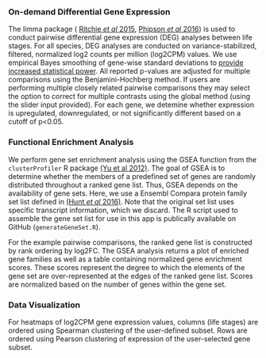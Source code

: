### On-demand Differential Gene Expression

The limma package ( [Ritchie *et al*
2015](https://pubmed.ncbi.nlm.nih.gov/25605792/), [Phipson *et al*
2016](https://www.ncbi.nlm.nih.gov/pmc/articles/PMC5373812/)) is used to
conduct pairwise differential gene expression (DEG) analyses between
life stages. For all species, DEG analyses are conducted on
variance-stabilized, filtered, normalized log2 counts per million (log2CPM) values. We use
empirical Bayes smoothing of gene-wise standard deviations to [provide
increased statistical
power](https://www.degruyter.com/doi/10.2202/1544-6115.1027). All
reported p-values are adjusted for multiple comparisons using the
Benjamini-Hochberg method. If users are performing multiple closely
related pairwise comparisons they may select the option to correct for
multiple contrasts using the global method (using the slider input
provided). For each gene, we detemine whether expression is upregulated,
downregulated, or not significantly different based on a cutoff of
p&lt;0.05.

### Functional Enrichment Analysis

We perform gene set enrichment analysis using the GSEA function from the
`clusterProfiler` R package [(Yu et al
2012)](http://dx.doi.org/10.1089/omi.2011.0118). The goal of GSEA is to
determine whether the members of a predefined set of genes are randomly
distributed throughout a ranked gene list. Thus, GSEA depends on the
availability of gene sets. Here, we use a Ensembl Compara protein family
set list defined in [(Hunt *et al*
2016)](https://www.nature.com/articles/ng.3495). Note that the original
set list uses specific transcript information, which we discard. The R
script used to assemble the gene set list for use in this app is
publically available on GitHub (`generateGeneSet.R`).

For the example pairwise comparisons, the ranked gene list is
constructed by rank ordering by log2FC. The GSEA analysis returns a plot
of enriched gene families as well as a table containing normalized gene
enrichment scores. These scores represent the degree to which the
elements of the gene set are over-represented at the edges of the ranked
gene list. Scores are normalized based on the number of genes within the
gene set.

### Data Visualization

For heatmaps of log2CPM gene expression values, columns
(life stages) are ordered using Spearman clustering of the user-defined subset. Rows are ordered using Pearson
clustering of expression of the user-selected gene subset.
